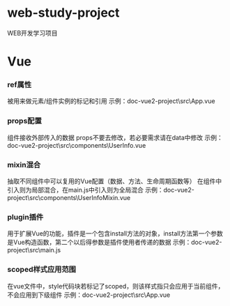 # web-study-project
WEB开发学习项目



# Vue
### ref属性
被用来做元素/组件实例的标记和引用
示例：doc-vue2-project\src\App.vue

### props配置
组件接收外部传入的数据
props不要去修改，若必要需求请在data中修改
示例：doc-vue2-project\src\components\UserInfo.vue

### mixin混合
抽取不同组件中可以复用的Vue配置（数据、方法、生命周期函数等）
在组件中引入则为局部混合，在main.js中引入则为全局混合
示例：doc-vue2-project\src\components\UserInfoMixin.vue

### plugin插件
用于扩展Vue的功能，插件是一个包含install方法的对象，install方法第一个参数是Vue构造函数，第二个以后得参数是插件使用者传递的数据
示例：doc-vue2-project\src\main.js

### scoped样式应用范围
在vue文件中，style代码块若标记了scoped，则该样式指只会应用于当前组件，不会应用到下级组件
示例：doc-vue2-project\src\App.vue

